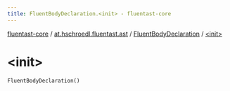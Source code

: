 ```yaml
---
title: FluentBodyDeclaration.<init> - fluentast-core
---
```


[fluentast-core](../../index.html) / [at.hschroedl.fluentast.ast](../index.html) / [FluentBodyDeclaration](index.html) / [&lt;init&gt;](.)

# &lt;init&gt;

`FluentBodyDeclaration()`